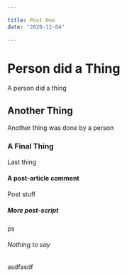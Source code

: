 ```yaml
---

title: Post One
date: "2020-12-04"

---
```


# Person did a Thing

A person did a thing

## Another Thing

Another thing was done by a person

### A Final Thing

Last thing

#### A post-article comment

Post stuff

##### More post-script

ps

###### Nothing to say

asdfasdf